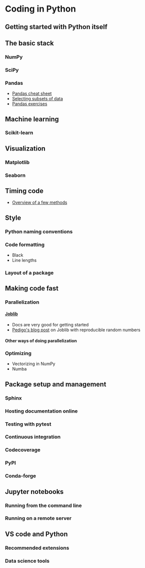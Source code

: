 # Coding in Python

## Getting started with Python itself

## The basic stack
### NumPy

### SciPy

### Pandas
- [Pandas cheat sheet](https://pandas.pydata.org/Pandas_Cheat_Sheet.pdf)
- [Selecting subsets of data](https://medium.com/dunder-data/selecting-subsets-of-data-in-pandas-6fcd0170be9c)
- [Pandas exercises](https://github.com/guipsamora/pandas_exercises)

## Machine learning
### Scikit-learn

## Visualization
### Matplotlib

### Seaborn

## Timing code
- [Overview of a few methods](https://realpython.com/python-timer/)

## Style
### Python naming conventions

### Code formatting
- Black
- Line lengths

### Layout of a package

## Making code fast
### Parallelization
#### [Joblib](https://joblib.readthedocs.io/en/latest/)
- Docs are very good for getting started
- [Pedigo's blog post](https://bdpedigo.github.io/posts/2020/02/demo-parallel/)
  on Joblib with reproducible random numbers

#### Other ways of doing parallelization

### Optimizing
- Vectorizing in NumPy
- Numba

## Package setup and management
### Sphinx

### Hosting documentation online

### Testing with pytest

### Continuous integration

### Codecoverage

### PyPI

### Conda-forge

## Jupyter notebooks
### Running from the command line

### Running on a remote server

## VS code and Python
### Recommended extensions

### Data science tools

